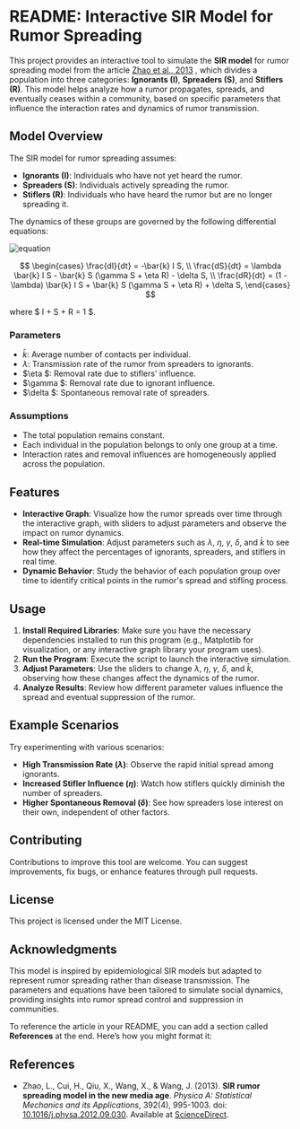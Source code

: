 # README: Interactive SIR Model for Rumor Spreading

This project provides an interactive tool to simulate the **SIR model** for rumor spreading model from the article [Zhao et al., 2013](https://www.sciencedirect.com/science/article/pii/S037843711200934X)  , which divides a population into three categories: **Ignorants (I)**, **Spreaders (S)**, and **Stiflers (R)**. This model helps analyze how a rumor propagates, spreads, and eventually ceases within a community, based on specific parameters that influence the interaction rates and dynamics of rumor transmission.

## Model Overview

The SIR model for rumor spreading assumes:
- **Ignorants (I)**: Individuals who have not yet heard the rumor.
- **Spreaders (S)**: Individuals actively spreading the rumor.
- **Stiflers (R)**: Individuals who have heard the rumor but are no longer spreading it.

The dynamics of these groups are governed by the following differential equations:


![equation](https://latex.codecogs.com/svg.image?\begin{cases}\frac{dI}{dt}=-\bar{k}I&space;S,\\\frac{dS}{dt}=\lambda\bar{k}I&space;S-\bar{k}S(\gamma&space;S&plus;\eta&space;R)-\delta&space;S,\\\frac{dR}{dt}=(1-\lambda)\bar{k}I&space;S&plus;\bar{k}S(\gamma&space;S&plus;\eta&space;R)&plus;\delta&space;S,\end{cases})


$$
\begin{cases}
    \frac{dI}{dt} = -\bar{k} I S, \\
    \frac{dS}{dt} = \lambda \bar{k} I S - \bar{k} S (\gamma S + \eta R) - \delta S, \\ 
    \frac{dR}{dt} = (1 - \lambda) \bar{k} I S + \bar{k} S (\gamma S + \eta R) + \delta S,
\end{cases}
$$

where $ I + S + R = 1 $.

### Parameters

-  $\bar{k}$: Average number of contacts per individual.
-  $\lambda$: Transmission rate of the rumor from spreaders to ignorants.
- $\eta $: Removal rate due to stiflers' influence.
- $\gamma $: Removal rate due to ignorant influence.
- $\delta $: Spontaneous removal rate of spreaders.

### Assumptions

- The total population remains constant.
- Each individual in the population belongs to only one group at a time.
- Interaction rates and removal influences are homogeneously applied across the population.

## Features

- **Interactive Graph**: Visualize how the rumor spreads over time through the interactive graph, with sliders to adjust parameters and observe the impact on rumor dynamics.
- **Real-time Simulation**: Adjust parameters such as $\lambda$, $\eta$, $\gamma$, $\delta$, and $\bar{k}$ to see how they affect the percentages of ignorants, spreaders, and stiflers in real time.
- **Dynamic Behavior**: Study the behavior of each population group over time to identify critical points in the rumor's spread and stifling process.

## Usage

1. **Install Required Libraries**: Make sure you have the necessary dependencies installed to run this program (e.g., Matplotlib for visualization, or any interactive graph library your program uses).
2. **Run the Program**: Execute the script to launch the interactive simulation.
3. **Adjust Parameters**: Use the sliders to change $\lambda$, $\eta$, $\gamma$, $\delta$, and $\bar{k}$, observing how these changes affect the dynamics of the rumor.
4. **Analyze Results**: Review how different parameter values influence the spread and eventual suppression of the rumor.

## Example Scenarios

Try experimenting with various scenarios:
- **High Transmission Rate ($\lambda$)**: Observe the rapid initial spread among ignorants.
- **Increased Stifler Influence ($\eta$)**: Watch how stiflers quickly diminish the number of spreaders.
- **Higher Spontaneous Removal ($\delta$)**: See how spreaders lose interest on their own, independent of other factors.

## Contributing

Contributions to improve this tool are welcome. You can suggest improvements, fix bugs, or enhance features through pull requests.

## License

This project is licensed under the MIT License.

## Acknowledgments

This model is inspired by epidemiological SIR models but adapted to represent rumor spreading rather than disease transmission. The parameters and equations have been tailored to simulate social dynamics, providing insights into rumor spread control and suppression in communities.

To reference the article in your README, you can add a section called **References** at the end. Here’s how you might format it:


## References

- Zhao, L., Cui, H., Qiu, X., Wang, X., & Wang, J. (2013). **SIR rumor spreading model in the new media age**. *Physica A: Statistical Mechanics and its Applications*, 392(4), 995-1003. doi: [10.1016/j.physa.2012.09.030](https://doi.org/10.1016/j.physa.2012.09.030). Available at [ScienceDirect](https://www.sciencedirect.com/science/article/pii/S037843711200934X).

